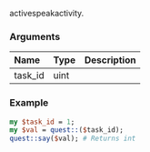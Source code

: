 activespeakactivity.
### Arguments
**Name**|**Type**|**Description**
:---|:---|:---
task_id|uint|

### Example

```perl
my $task_id = 1;
my $val = quest::($task_id);
quest::say($val); # Returns int
```